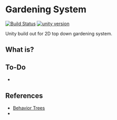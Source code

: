 # Gardening System
[![Build Status](https://api.travis-ci.com/reakain/Gardening-System.svg?branch=master)](https://travis-ci.com/reakain/Gardening-System)
[![unity version](https://img.shields.io/badge/unity%20version-2019.1.14f1-green.svg)]()

Unity build out for 2D top down gardening system.

## What is?


## To-Do
 - 

## References
 - [Behavior Trees](https://github.com/ashblue/fluid-behavior-tree)
 - 